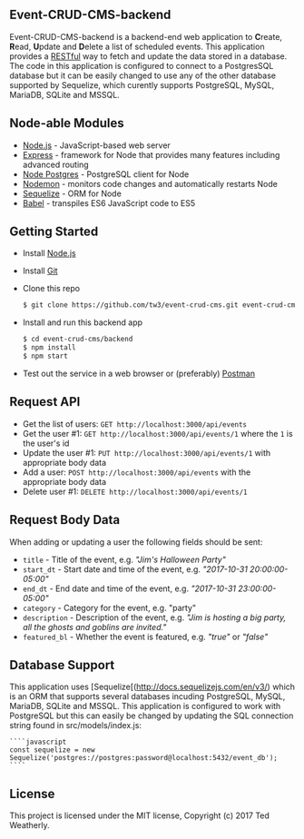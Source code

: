 ## Event-CRUD-CMS-backend ##

Event-CRUD-CMS-backend is a backend-end web application to **C**reate, **R**ead, **U**pdate and **D**elete a list of scheduled events.  This application provides a [RESTful](https://en.wikipedia.org/wiki/Representational_state_transfer) way to fetch and update the data stored in a database.  The code in this application is configured to connect to a PostgresSQL database but it can be easily changed to use any of the other database supported by Sequelize, which curently supports PostgreSQL, MySQL, MariaDB, SQLite and MSSQL.

## Node-able Modules ##

 - [Node.js](https://nodejs.org) - JavaScript-based web server
 - [Express](http://expressjs.com/) - framework for Node that provides many features including advanced routing
 - [Node Postgres](https://github.com/brianc/node-postgres) - PostgreSQL client for Node
 - [Nodemon](https://github.com/remy/nodemon) - monitors code changes and automatically restarts Node
 - [Sequelize](https://github.com/sequelize/sequelize) - ORM for Node
 - [Babel](https://github.com/babel/babel) - transpiles ES6 JavaScript code to ES5

## Getting Started ##

 - Install [Node.js](https://nodejs.org/en/download/current/)

 - Install [Git](https://git-scm.com/downloads)

 - Clone this repo

    ```sh
    $ git clone https://github.com/tw3/event-crud-cms.git event-crud-cms
    ```

 - Install and run this backend app

    ```sh
    $ cd event-crud-cms/backend
    $ npm install
    $ npm start
    ```

 - Test out the service in a web browser or (preferably) [Postman](https://www.getpostman.com/)

## Request API ##

 - Get the list of users: `GET http://localhost:3000/api/events`
 - Get the user #1: `GET http://localhost:3000/api/events/1` where the `1` is the user's id
 - Update the user #1: `PUT http://localhost:3000/api/events/1` with appropriate body data
 - Add a user: `POST http://localhost:3000/api/events` with the appropriate body data
 - Delete user #1: `DELETE http://localhost:3000/api/events/1`

## Request Body Data ##

When adding or updating a user the following fields should be sent:

 - `title` - Title of the event, e.g. *"Jim's Halloween Party"*
 - `start_dt` - Start date and time of the event, e.g. *"2017-10-31 20:00:00-05:00"*
 - `end_dt` - End date and time of the event, e.g. *"2017-10-31 23:00:00-05:00"*
 - `category` - Category for the event, e.g. "party"
 - `description` - Description of the event, e.g. *"Jim is hosting a big party, all the ghosts and goblins are invited."*
 - `featured_bl` - Whether the event is featured, e.g. *"true"* or *"false"*

## Database Support ##

This application uses [Sequelize[(http://docs.sequelizejs.com/en/v3/) which is an ORM that supports several databases incuding PostgreSQL, MySQL, MariaDB, SQLite and MSSQL.  This application is configured to work with PostgreSQL but this can easily be changed by updating the SQL connection string found in src/models/index.js:

    ````javascript
    const sequelize = new Sequelize('postgres://postgres:password@localhost:5432/event_db');
    ````

## License ##

This project is licensed under the MIT license, Copyright (c) 2017 Ted Weatherly.

